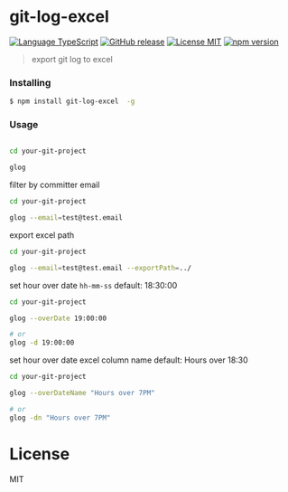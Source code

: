 # git-log-excel

[![Language TypeScript](https://img.shields.io/badge/language-typescript-brightgreen)](https://github.com/hi-cactus/git-log-excel)
[![GitHub release](https://img.shields.io/github/package-json/v/hi-cactus/git-log-excel)](https://github.com/hi-cactus/git-log-excel/releases?logo=github)
[![License MIT](https://img.shields.io/github/license/hi-cactus/utility)](https://github.com/hi-cactus/git-log-excel)
[![npm version](https://img.shields.io/npm/v/git-log-excel?logo=npm)](https://img.shields.io/npm/v/git-log-excel?logo=npm)
> export git log to excel

### Installing

```bash
$ npm install git-log-excel  -g
```

### Usage

```bash

cd your-git-project

glog
```

filter by committer email

```bash
cd your-git-project

glog --email=test@test.email
```

export excel path

```bash
cd your-git-project

glog --email=test@test.email --exportPath=../
```

set hour over date `hh-mm-ss` default: 18:30:00

```bash
cd your-git-project

glog --overDate 19:00:00

# or
glog -d 19:00:00
```

set hour over date excel column name default: Hours over 18:30

```bash
cd your-git-project

glog --overDateName "Hours over 7PM"

# or
glog -dn "Hours over 7PM"
```

# License

MIT
